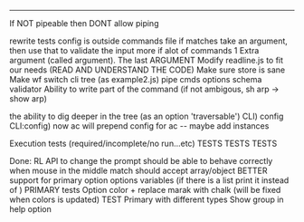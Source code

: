 --------------
If NOT pipeable then DONT allow piping


rewrite tests
config is outside commands file
if matches take an argument, then use that to validate the input
more if alot of commands
1 Extra argument (called argument). The last ARGUMENT
Modify readline.js to fit our needs (READ AND UNDERSTAND THE CODE)
Make sure store is sane
Make wf switch cli tree (as example2.js)
pipe cmds options
schema validator
Ability to write part of the command (if not ambigous, sh arp -> show arp)

the ability to dig deeper in the tree (as an option 'traversable')
    CLI) config
    CLI:config) now ac will prepend config for ac
        -- maybe add instances
        
Execution tests (required/incomplete/no run...etc)
TESTS TESTS TESTS





Done:
RL API to change the prompt
should be able to behave correctly when mouse in the middle
match should accept array/object
BETTER support for primary option options variables (if there is a list print it instead of <value>)
PRIMARY tests
Option color + replace marak with chalk (will be fixed when colors is updated)
TEST Primary with different types
Show group in help option
